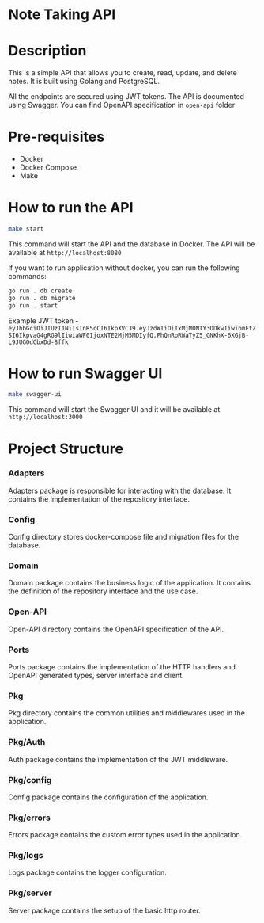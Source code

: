 # Note Taking API


# Description
This is a simple API that allows you to create, read, update, and delete notes. It is built using Golang and PostgreSQL.

All the endpoints are secured using JWT tokens. The API is documented using Swagger.
You can find OpenAPI specification in `open-api` folder

# Pre-requisites
- Docker
- Docker Compose
- Make


# How to run the API
```bash
make start
```

This command will start the API and the database in Docker. The API will be available at `http://localhost:8080`


If you want to run application without docker, you can run the following commands:
```bash
go run . db create
go run . db migrate
go run . start
```


Example JWT token - `eyJhbGciOiJIUzI1NiIsInR5cCI6IkpXVCJ9.eyJzdWIiOiIxMjM0NTY3ODkwIiwibmFtZSI6IkpvaG4gRG9lIiwiaWF0IjoxNTE2MjM5MDIyfQ.FhQnRoRWaTyZ5_GNKhX-6XGjB-L9JUGOdCbxDd-8ffk`

# How to run Swagger UI
```bash
make swagger-ui
```

This command will start the Swagger UI and it will be available at `http://localhost:3000`


# Project Structure

### Adapters
Adapters package is responsible for interacting with the database. It contains the implementation of the repository interface.

### Config
Config directory stores docker-compose file and migration files for the database.

### Domain 
Domain package contains the business logic of the application. It contains the definition of the repository interface and the use case.

### Open-API
Open-API directory contains the OpenAPI specification of the API.

### Ports
Ports package contains the implementation of the HTTP handlers and OpenAPI generated types, server interface and client.

### Pkg
Pkg directory contains the common utilities and middlewares used in the application.

### Pkg/Auth
Auth package contains the implementation of the JWT middleware.

### Pkg/config
Config package contains the configuration of the application.

### Pkg/errors
Errors package contains the custom error types used in the application.

### Pkg/logs
Logs package contains the logger configuration.

### Pkg/server
Server package contains the setup of the basic http router.